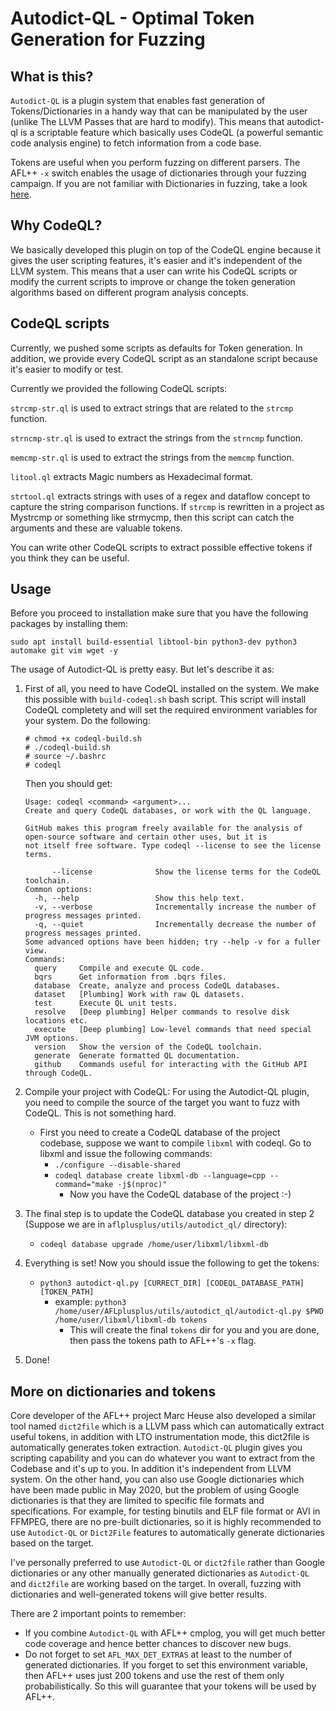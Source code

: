 # Autodict-QL - Optimal Token Generation for Fuzzing

## What is this?

`Autodict-QL` is a plugin system that enables fast generation of
Tokens/Dictionaries in a handy way that can be manipulated by the user (unlike
The LLVM Passes that are hard to modify). This means that autodict-ql is a
scriptable feature which basically uses CodeQL (a powerful semantic code
analysis engine) to fetch information from a code base.

Tokens are useful when you perform fuzzing on different parsers. The AFL++ `-x`
switch enables the usage of dictionaries through your fuzzing campaign. If you
are not familiar with Dictionaries in fuzzing, take a look
[here](https://github.com/AFLplusplus/AFLplusplus/tree/stable/dictionaries).

## Why CodeQL?

We basically developed this plugin on top of the CodeQL engine because it gives
the user scripting features, it's easier and it's independent of the LLVM
system. This means that a user can write his CodeQL scripts or modify the
current scripts to improve or change the token generation algorithms based on
different program analysis concepts.

## CodeQL scripts

Currently, we pushed some scripts as defaults for Token generation. In addition,
we provide every CodeQL script as an standalone script because it's easier to
modify or test.

Currently we provided the following CodeQL scripts:

`strcmp-str.ql` is used to extract strings that are related to the `strcmp`
function.

`strncmp-str.ql` is used to extract the strings from the `strncmp` function.

`memcmp-str.ql` is used to extract the strings from the `memcmp` function.

`litool.ql` extracts Magic numbers as Hexadecimal format.

`strtool.ql` extracts strings with uses of a regex and dataflow concept to
capture the string comparison functions. If `strcmp` is rewritten in a project
as Mystrcmp or something like strmycmp, then this script can catch the arguments
and these are valuable tokens.

You can write other CodeQL scripts to extract possible effective tokens if you
think they can be useful.

## Usage

Before you proceed to installation make sure that you have the following
packages by installing them:

```shell
sudo apt install build-essential libtool-bin python3-dev python3 automake git vim wget -y
```

The usage of Autodict-QL is pretty easy. But let's describe it as:

1. First of all, you need to have CodeQL installed on the system. We make this
   possible with `build-codeql.sh` bash script. This script will install CodeQL
   completety and will set the required environment variables for your system.
   Do the following:

    ```shell
    # chmod +x codeql-build.sh
    # ./codeql-build.sh
    # source ~/.bashrc
    # codeql
    ```

    Then you should get:

    ```shell
    Usage: codeql <command> <argument>...
    Create and query CodeQL databases, or work with the QL language.

    GitHub makes this program freely available for the analysis of open-source software and certain other uses, but it is
    not itself free software. Type codeql --license to see the license terms.

          --license              Show the license terms for the CodeQL toolchain.
    Common options:
      -h, --help                 Show this help text.
      -v, --verbose              Incrementally increase the number of progress messages printed.
      -q, --quiet                Incrementally decrease the number of progress messages printed.
    Some advanced options have been hidden; try --help -v for a fuller view.
    Commands:
      query     Compile and execute QL code.
      bqrs      Get information from .bqrs files.
      database  Create, analyze and process CodeQL databases.
      dataset   [Plumbing] Work with raw QL datasets.
      test      Execute QL unit tests.
      resolve   [Deep plumbing] Helper commands to resolve disk locations etc.
      execute   [Deep plumbing] Low-level commands that need special JVM options.
      version   Show the version of the CodeQL toolchain.
      generate  Generate formatted QL documentation.
      github    Commands useful for interacting with the GitHub API through CodeQL.
    ```

2. Compile your project with CodeQL: For using the Autodict-QL plugin, you need
   to compile the source of the target you want to fuzz with CodeQL. This is not
   something hard.
   - First you need to create a CodeQL database of the project codebase, suppose
     we want to compile `libxml` with codeql. Go to libxml and issue the
     following commands:
     - `./configure --disable-shared`
     - `codeql database create libxml-db --language=cpp --command="make -j$(nproc)"`
       - Now you have the CodeQL database of the project :-)
3. The final step is to update the CodeQL database you created in step 2
   (Suppose we are in `aflplusplus/utils/autodict_ql/` directory):
   - `codeql database upgrade /home/user/libxml/libxml-db`
4. Everything is set! Now you should issue the following to get the tokens:
   - `python3 autodict-ql.py [CURRECT_DIR] [CODEQL_DATABASE_PATH] [TOKEN_PATH]`
     - example: `python3 /home/user/AFLplusplus/utils/autodict_ql/autodict-ql.py
       $PWD /home/user/libxml/libxml-db tokens`
       - This will create the final `tokens` dir for you and you are done, then
         pass the tokens path to AFL++'s `-x` flag.
5. Done!

## More on dictionaries and tokens

Core developer of the AFL++ project Marc Heuse also developed a similar tool
named `dict2file` which is a LLVM pass which can automatically extract useful
tokens, in addition with LTO instrumentation mode, this dict2file is
automatically generates token extraction. `Autodict-QL` plugin gives you
scripting capability and you can do whatever you want to extract from the
Codebase and it's up to you. In addition it's independent from LLVM system. On
the other hand, you can also use Google dictionaries which have been made public
in May 2020, but the problem of using Google dictionaries is that they are
limited to specific file formats and specifications. For example, for testing
binutils and ELF file format or AVI in FFMPEG, there are no pre-built
dictionaries, so it is highly recommended to use `Autodict-QL` or `Dict2File`
features to automatically generate dictionaries based on the target.

I've personally preferred to use `Autodict-QL` or `dict2file` rather than Google
dictionaries or any other manually generated dictionaries as `Autodict-QL` and
`dict2file` are working based on the target. In overall, fuzzing with
dictionaries and well-generated tokens will give better results.

There are 2 important points to remember:

- If you combine `Autodict-QL` with AFL++ cmplog, you will get much better code
  coverage and hence better chances to discover new bugs.
- Do not forget to set `AFL_MAX_DET_EXTRAS` at least to the number of generated
  dictionaries. If you forget to set this environment variable, then AFL++ uses
  just 200 tokens and use the rest of them only probabilistically. So this will
  guarantee that your tokens will be used by AFL++.
